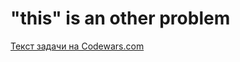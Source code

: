 <h1>"this" is an other problem</h1>
<p><a href="https://www.codewars.com/kata/547f1a8d4a437abdf800055c">Текст задачи на Codewars.com</a></p>